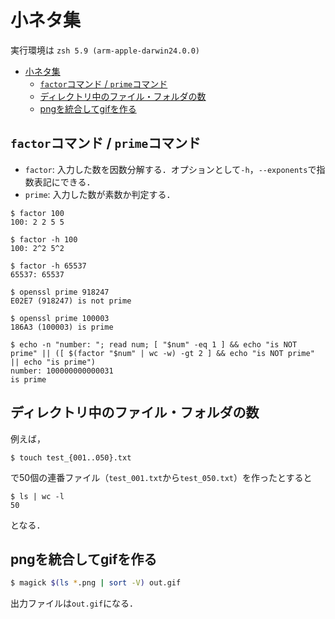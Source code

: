 # 小ネタ集

実行環境は `zsh 5.9 (arm-apple-darwin24.0.0)`

- [小ネタ集](#小ネタ集)
  - [`factor`コマンド / `prime`コマンド](#factorコマンド--primeコマンド)
  - [ディレクトリ中のファイル・フォルダの数](#ディレクトリ中のファイルフォルダの数)
  - [pngを統合してgifを作る](#pngを統合してgifを作る)



## `factor`コマンド / `prime`コマンド
 - `factor`: 入力した数を因数分解する．オプションとして`-h`，`--exponents`で指数表記にできる．
 - `prime`: 入力した数が素数か判定する．

```shell
$ factor 100
100: 2 2 5 5

$ factor -h 100
100: 2^2 5^2

$ factor -h 65537
65537: 65537

$ openssl prime 918247
E02E7 (918247) is not prime

$ openssl prime 100003
186A3 (100003) is prime

$ echo -n "number: "; read num; [ "$num" -eq 1 ] && echo "is NOT prime" || ([ $(factor "$num" | wc -w) -gt 2 ] && echo "is NOT prime" || echo "is prime")
number: 100000000000031
is prime
```

## ディレクトリ中のファイル・フォルダの数
例えば，
```
$ touch test_{001..050}.txt
```
で50個の連番ファイル（`test_001.txt`から`test_050.txt`）を作ったとすると
```shell
$ ls | wc -l
50
```
となる．

## pngを統合してgifを作る

```zsh
$ magick $(ls *.png | sort -V) out.gif
```
出力ファイルは`out.gif`になる．
